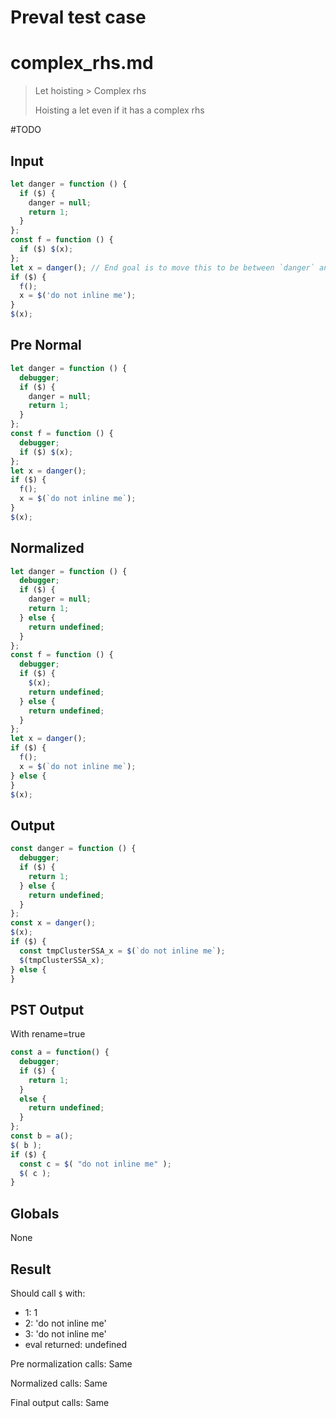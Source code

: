 # Preval test case

# complex_rhs.md

> Let hoisting > Complex rhs
>
> Hoisting a let even if it has a complex rhs

#TODO

## Input

`````js filename=intro
let danger = function () {
  if ($) {
    danger = null;
    return 1;
  }
};
const f = function () {
  if ($) $(x);
};
let x = danger(); // End goal is to move this to be between `danger` and `f`
if ($) {
  f();
  x = $('do not inline me');
}
$(x);
`````

## Pre Normal


`````js filename=intro
let danger = function () {
  debugger;
  if ($) {
    danger = null;
    return 1;
  }
};
const f = function () {
  debugger;
  if ($) $(x);
};
let x = danger();
if ($) {
  f();
  x = $(`do not inline me`);
}
$(x);
`````

## Normalized


`````js filename=intro
let danger = function () {
  debugger;
  if ($) {
    danger = null;
    return 1;
  } else {
    return undefined;
  }
};
const f = function () {
  debugger;
  if ($) {
    $(x);
    return undefined;
  } else {
    return undefined;
  }
};
let x = danger();
if ($) {
  f();
  x = $(`do not inline me`);
} else {
}
$(x);
`````

## Output


`````js filename=intro
const danger = function () {
  debugger;
  if ($) {
    return 1;
  } else {
    return undefined;
  }
};
const x = danger();
$(x);
if ($) {
  const tmpClusterSSA_x = $(`do not inline me`);
  $(tmpClusterSSA_x);
} else {
}
`````

## PST Output

With rename=true

`````js filename=intro
const a = function() {
  debugger;
  if ($) {
    return 1;
  }
  else {
    return undefined;
  }
};
const b = a();
$( b );
if ($) {
  const c = $( "do not inline me" );
  $( c );
}
`````

## Globals

None

## Result

Should call `$` with:
 - 1: 1
 - 2: 'do not inline me'
 - 3: 'do not inline me'
 - eval returned: undefined

Pre normalization calls: Same

Normalized calls: Same

Final output calls: Same
